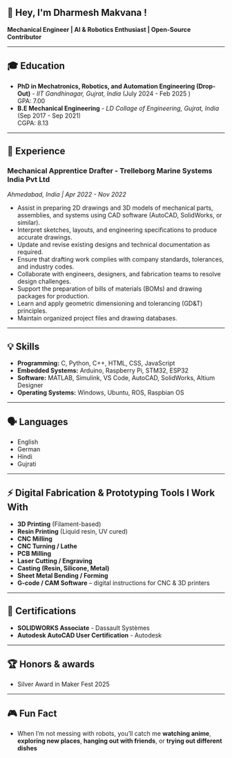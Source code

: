 ##  👋 Hey, I'm Dharmesh Makvana !
**Mechanical Engineer | AI & Robotics Enthusiast | Open-Source Contributor**  

---

## 🎓 Education
- **PhD in Mechatronics, Robotics, and Automation Engineering (Drop-Out)** - *IIT Gandhinagar, Gujrat, India* (July 2024 - Feb 2025 )  
  GPA: 7.00 
- **B.E Mechanical Engineering** - *LD Collage of Engineering, Gujrat, India* (Sep 2017 - Sep 2021)  
  CGPA: 8.13
  
---

## 💼 Experience

### **Mechanical Apprentice Drafter** - Trelleborg Marine Systems India Pvt Ltd
*Ahmedabad, India | Apr 2022 - Nov 2022*

- Assist in preparing 2D drawings and 3D models of mechanical parts, assemblies, and systems using CAD software (AutoCAD, SolidWorks, or similar).
- Interpret sketches, layouts, and engineering specifications to produce accurate drawings.
- Update and revise existing designs and technical documentation as required.
- Ensure that drafting work complies with company standards, tolerances, and industry codes.
- Collaborate with engineers, designers, and fabrication teams to resolve design challenges.
- Support the preparation of bills of materials (BOMs) and drawing packages for production.
- Learn and apply geometric dimensioning and tolerancing (GD&T) principles.
- Maintain organized project files and drawing databases.
  
---

## 💡 Skills
- **Programming:** C, Python, C++, HTML, CSS, JavaScript   
- **Embedded Systems:** Arduino, Raspberry Pi, STM32, ESP32    
- **Software:** MATLAB, Simulink, VS Code, AutoCAD, SolidWorks, Altium Designer     
- **Operating Systems:** Windows, Ubuntu, ROS, Raspbian OS    

---

## 🗣️ Languages
- English
- German
- Hindi
- Gujrati

---

## ⚡ Digital Fabrication & Prototyping Tools I Work With
- **3D Printing** (Filament-based)
- **Resin Printing** (Liquid resin, UV cured)
- **CNC Milling**
- **CNC Turning / Lathe**
- **PCB Milling**
- **Laser Cutting / Engraving**
- **Casting (Resin, Silicone, Metal)**
-  **Sheet Metal Bending / Forming**
- **G-code / CAM Software** – digital instructions for CNC & 3D printers

---

## 📜 Certifications
- **SOLIDWORKS Associate** - Dassault Systèmes  
- **Autodesk AutoCAD User Certification** - Autodesk
  
---

## 🏆 Honors & awards
- Silver Award in Maker Fest 2025

---

## 🎮 Fun Fact
- When I’m not messing with robots, you’ll catch me **watching anime**, **exploring new places**, **hanging out with friends**, or **trying out different dishes**

